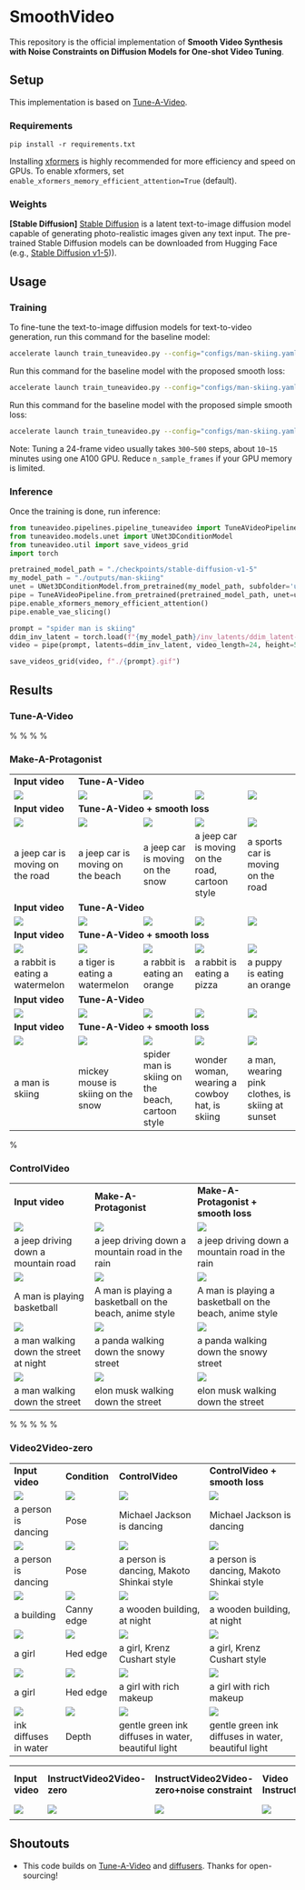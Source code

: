 # SmoothVideo

This repository is the official implementation of **Smooth Video Synthesis with Noise Constraints on Diffusion Models for One-shot Video Tuning**.




## Setup
This implementation is based on [Tune-A-Video](https://github.com/showlab/Tune-A-Video).

### Requirements

```shell
pip install -r requirements.txt
```

Installing [xformers](https://github.com/facebookresearch/xformers) is highly recommended for more efficiency and speed on GPUs. 
To enable xformers, set `enable_xformers_memory_efficient_attention=True` (default).

### Weights

**[Stable Diffusion]** [Stable Diffusion](https://arxiv.org/abs/2112.10752) is a latent text-to-image diffusion model capable of generating photo-realistic images given any text input. The pre-trained Stable Diffusion models can be downloaded from Hugging Face (e.g., [Stable Diffusion v1-5](https://huggingface.co/runwayml/stable-diffusion-v1-5))).


## Usage

### Training

To fine-tune the text-to-image diffusion models for text-to-video generation, run this command for the baseline model:
```bash
accelerate launch train_tuneavideo.py --config="configs/man-skiing.yaml"
```

Run this command for the baseline model with the proposed smooth loss:
```bash
accelerate launch train_tuneavideo.py --config="configs/man-skiing.yaml" --smooth_loss
```

Run this command for the baseline model with the proposed simple smooth loss:
```bash
accelerate launch train_tuneavideo.py --config="configs/man-skiing.yaml" --smooth_loss --simple_manner
```



Note: Tuning a 24-frame video usually takes `300~500` steps, about `10~15` minutes using one A100 GPU. 
Reduce `n_sample_frames` if your GPU memory is limited.

### Inference

Once the training is done, run inference:

```python
from tuneavideo.pipelines.pipeline_tuneavideo import TuneAVideoPipeline
from tuneavideo.models.unet import UNet3DConditionModel
from tuneavideo.util import save_videos_grid
import torch

pretrained_model_path = "./checkpoints/stable-diffusion-v1-5"
my_model_path = "./outputs/man-skiing"
unet = UNet3DConditionModel.from_pretrained(my_model_path, subfolder='unet', torch_dtype=torch.float16).to('cuda')
pipe = TuneAVideoPipeline.from_pretrained(pretrained_model_path, unet=unet, torch_dtype=torch.float16).to("cuda")
pipe.enable_xformers_memory_efficient_attention()
pipe.enable_vae_slicing()

prompt = "spider man is skiing"
ddim_inv_latent = torch.load(f"{my_model_path}/inv_latents/ddim_latent-500.pt").to(torch.float16)
video = pipe(prompt, latents=ddim_inv_latent, video_length=24, height=512, width=512, num_inference_steps=50, guidance_scale=7.5).videos

save_videos_grid(video, f"./{prompt}.gif")
```

## Results
### Tune-A-Video
<table class="center">
<tr>
	<td > <b>Input video </b></td>
	<td colspan="4"><b> Tune-A-Video </b></td>
</tr>
<tr>
  <td><img src="./assets/tune-a-video/car-turn.gif"></td>
  <td><img src="./assets/tune-a-video/car-turn_a jeep car is moving on the beach.gif"></td>
    <td><img src="./assets/tune-a-video/car-turn_a jeep car is moving on the snow.gif"></td>
  <td><img src="./assets/tune-a-video/car-turn_a jeep car is moving on the road, cartoon style.gif"></td>
  <td><img src="./assets/tune-a-video/car-turn_a sports car is moving on the road.gif"></td>
</tr>
<tr>
	<td > <b> Input video </b> </td>
	<td colspan="4"><b> Tune-A-Video + smooth loss </b> </td>
</tr>
<tr>
<td><img src="./assets/tune-a-video/car-turn.gif"></td>
  <td><img src="./assets/tune-a-video/car-turn_smooth_a jeep car is moving on the beach.gif"></td>
    <td><img src="./assets/tune-a-video/car-turn_smooth_a jeep car is moving on the snow.gif"></td>
  <td><img src="./assets/tune-a-video/car-turn_smooth_a jeep car is moving on the road, cartoon style.gif"></td>
  <td><img src="./assets/tune-a-video/car-turn_smooth_a sports car is moving on the road.gif"></td>
</tr>
<tr>
	<td> a jeep car is moving on the road</td>
	<td> a jeep car is moving on the beach </td>
	<td> a jeep car is moving on the snow </td>
	<td> a jeep car is moving on the road, cartoon style </td>
	<td> a sports car is moving on the road </td>
</tr>
%
%
<tr>
	<td > <b>Input video </b></td>
	<td colspan="4"><b> Tune-A-Video </b></td>
</tr>
<tr>
<td><img src="./assets/tune-a-video/rabbit-watermelon.gif"></td>
  <td><img src="./assets/tune-a-video/rabbit-watermelon_a tiger is eating a watermelon.gif"></td>
    <td><img src="./assets/tune-a-video/rabbit-watermelon_a rabbit is eating an orange.gif"></td>
  <td><img src="./assets/tune-a-video/rabbit-watermelon_a rabbit is eating a pizza.gif"></td>
  <td><img src="./assets/tune-a-video/rabbit-watermelon_a puppy is eating an orange.gif"></td>
</tr>
<tr>
	<td > <b> Input video </b> </td>
	<td colspan="4"><b> Tune-A-Video + smooth loss </b> </td>
</tr>
<tr>
<td><img src="./assets/tune-a-video/rabbit-watermelon.gif"></td>
  <td><img src="./assets/tune-a-video/rabbit-watermelon_smooth_a tiger is eating a watermelon.gif"></td>
    <td><img src="./assets/tune-a-video/rabbit-watermelon_smooth_a rabbit is eating an orange.gif"></td>
  <td><img src="./assets/tune-a-video/rabbit-watermelon_smooth_a rabbit is eating a pizza.gif"></td>
  <td><img src="./assets/tune-a-video/rabbit-watermelon_smooth_a puppy is eating an orange.gif"></td>
</tr>
<tr>
	<td> a rabbit is eating a watermelon</td>
	<td> a tiger is eating a watermelon </td>
	<td> a rabbit is eating an orange </td>
	<td> a rabbit is eating a pizza </td>
	<td> a puppy is eating an orange</td>
</tr>
%
%
<tr>
	<td > <b>Input video </b></td>
	<td colspan="4"><b> Tune-A-Video </b></td>
</tr>
<tr>
<td><img src="./assets/tune-a-video/man-skiing.gif"></td>
  <td><img src="./assets/tune-a-video/man-skiing_mickey mouse is skiing on the snow.gif"></td>
    <td><img src="./assets/tune-a-video/man-skiing_spider man is skiing on the beach, cartoon style.gif"></td>
  <td><img src="./assets/tune-a-video/man-skiing_wonder woman, wearing a cowboy hat, is skiing.gif"></td>
  <td><img src="./assets/tune-a-video/man-skiing_a man, wearing pink clothes, is skiing at sunset.gif"></td>
</tr>
<tr>
	<td > <b> Input video </b> </td>
	<td colspan="4"><b> Tune-A-Video + smooth loss </b> </td>
</tr>
<tr>
<td><img src="./assets/tune-a-video/man-skiing.gif"></td>
  <td><img src="./assets/tune-a-video/man-skiing_smooth_mickey mouse is skiing on the snow.gif"></td>
    <td><img src="./assets/tune-a-video/man-skiing_smooth_spider man is skiing on the beach, cartoon style.gif"></td>
  <td><img src="./assets/tune-a-video/man-skiing_smooth_wonder woman, wearing a cowboy hat, is skiing.gif"></td>
  <td><img src="./assets/tune-a-video/man-skiing_smooth_a man, wearing pink clothes, is skiing at sunset.gif"></td>
</tr>
<tr>
	<td> a man is skiing</td>
	<td> mickey mouse is skiing on the snow </td>
	<td> spider man is skiing on the beach, cartoon style </td>
	<td> wonder woman, wearing a cowboy hat, is skiing </td>
	<td> a man, wearing pink clothes, is skiing at sunset </td>
</tr>





### Make-A-Protagonist

<table class="center">
<tr>
	<td > <b>Input video </b></td>
	<td ><b> Make-A-Protagonist </b></td>
	<td ><b> Make-A-Protagonist + smooth loss</b></td>
</tr>
<tr>
  <td><img src="./assets/make-a-protagonist/car-turn.gif"></td>
  <td><img src="./assets/make-a-protagonist/0-a jeep driving down a mountain road in the rain-org.gif"></td>
    <td><img src="./assets/make-a-protagonist/0-a jeep driving down a mountain road in the rain.gif"></td>
</tr>
<tr>
	<td> a jeep driving down a mountain road</td>
	<td> a jeep driving down a mountain road in the rain </td>
	<td> a jeep driving down a mountain road in the rain </td>
</tr>
<tr>
	<td><img src="./assets/make-a-protagonist/ikun.gif"></td>
  <td><img src="./assets/make-a-protagonist/0-A man is playing a basketball on the beach, anime style-org.gif"></td>
    <td><img src="./assets/make-a-protagonist/0-A man is playing a basketball on the beach, anime style.gif"></td>
</tr>
<tr>
	<td>A man is playing basketball</td>
	<td> A man is playing a basketball on the beach, anime style</td>
	<td> A man is playing a basketball on the beach, anime style </td>
</tr>
%
<tr>
<td><img src="./assets/make-a-protagonist/yanzi.gif"></td>
  <td><img src="./assets/make-a-protagonist/0-a panda walking down the snowy street-org.gif"></td>
    <td><img src="./assets/make-a-protagonist/0-a panda walking down the snowy street.gif"></td>
</tr>
<tr>
	<td>a man walking down the street at night</td>
	<td> a panda walking down the snowy street </td>
	<td> a panda walking down the snowy street </td>
</tr>
<tr>
<td><img src="./assets/make-a-protagonist/huaqiang.gif"></td>
  <td><img src="./assets/make-a-protagonist/0-elon musk walking down the street-org.gif"></td>
    <td><img src="./assets/make-a-protagonist/0-elon musk walking down the street.gif"></td>
</tr>
<tr>
	<td>a man walking down the street</td>
	<td> elon musk walking down the street </td>
	<td> elon musk walking down the street </td>
</tr>





### ControlVideo

<table class="center">
<tr>
	<td > <b>Input video </b></td>
	<td ><b> Condition </b></td>
	<td ><b> ControlVideo</b></td>
	<td ><b> ControlVideo + smooth loss</b></td>
</tr>
<tr>
  <td><img src="./assets/controlvideo/dance26-Michael Jackson is dancing-1500_merge_0.gif"></td>
<td><img src="./assets/controlvideo/dance26-Michael Jackson is dancing-1500_merge_1.gif"></td>
<td><img src="./assets/controlvideo/dance26-Michael Jackson is dancing-1500_merge_2.gif"></td>
<td><img src="./assets/controlvideo/dance26-Michael Jackson is dancing-1500_merge_3.gif"></td>
</tr>
<tr>
	<td>a person is dancing</td>
	<td> Pose </td>
	<td> Michael Jackson is dancing </td>
	<td> Michael Jackson is dancing </td>
</tr>
%
<tr>
  <td><img src="./assets/controlvideo/dance5-a person is dancing, Makoto Shinkai style-1000_merge_0.gif"></td>
<td><img src="./assets/controlvideo/dance5-a person is dancing, Makoto Shinkai style-1000_merge_1.gif"></td>
<td><img src="./assets/controlvideo/dance5-a person is dancing, Makoto Shinkai style-1000_merge_2.gif"></td>
<td><img src="./assets/controlvideo/dance5-a person is dancing, Makoto Shinkai style-1000_merge_3.gif"></td>
</tr>
<tr>
	<td>a person is dancing</td>
	<td> Pose </td>
	<td> a person is dancing, Makoto Shinkai style </td>
	<td> a person is dancing, Makoto Shinkai style</td>
</tr>
%
<tr>
  <td><img src="./assets/controlvideo/building1-a wooden building, at night-80_merge_0.gif"></td>
<td><img src="./assets/controlvideo/building1-a wooden building, at night-80_merge_1.gif"></td>
<td><img src="./assets/controlvideo/building1-a wooden building, at night-80_merge_2.gif"></td>
<td><img src="./assets/controlvideo/building1-a wooden building, at night-80_merge_3.gif"></td>
</tr>
<tr>
	<td>a building</td>
	<td> Canny edge </td>
	<td> a wooden building, at night </td>
	<td> a wooden building, at night</td>
</tr>
%
<tr>
  <td><img src="./assets/controlvideo/girl8-a girl, Krenz Cushart style-300_merge_0.gif"></td>
<td><img src="./assets/controlvideo/girl8-a girl, Krenz Cushart style-300_merge_1.gif"></td>
<td><img src="./assets/controlvideo/girl8-a girl, Krenz Cushart style-300_merge_2.gif"></td>
<td><img src="./assets/controlvideo/girl8-a girl, Krenz Cushart style-300_merge_3.gif"></td>
</tr>
<tr>
	<td>a girl</td>
	<td> Hed edge </td>
	<td> a girl, Krenz Cushart style</td>
	<td> a girl, Krenz Cushart style</td>
</tr>
%
<tr>
  <td><img src="./assets/controlvideo/girlface9_6-a girl with rich makeup-300_merge_0.gif"></td>
<td><img src="./assets/controlvideo/girlface9_6-a girl with rich makeup-300_merge_1.gif"></td>
<td><img src="./assets/controlvideo/girlface9_6-a girl with rich makeup-300_merge_2.gif"></td>
<td><img src="./assets/controlvideo/girlface9_6-a girl with rich makeup-300_merge_3.gif"></td>
</tr>
<tr>
	<td>a girl</td>
	<td> Hed edge </td>
	<td> a girl with rich makeup</td>
	<td> a girl with rich makeup</td>
</tr>
%
<tr>
  <td><img src="./assets/controlvideo/ink1-gentle green ink diffuses in water, beautiful light-200_merge_0.gif"></td>
<td><img src="./assets/controlvideo/ink1-gentle green ink diffuses in water, beautiful light-200_merge_1.gif"></td>
<td><img src="./assets/controlvideo/ink1-gentle green ink diffuses in water, beautiful light-200_merge_2.gif"></td>
<td><img src="./assets/controlvideo/ink1-gentle green ink diffuses in water, beautiful light-200_merge_3.gif"></td>
</tr>
<tr>
	<td>ink diffuses in water</td>
	<td> Depth </td>
	<td> gentle green ink diffuses in water, beautiful light</td>
	<td> gentle green ink diffuses in water, beautiful light</td>
</tr>




### Video2Video-zero

<table class="center">
<tr>
	<td > <b>Input video </b></td>
	<td ><b> InstructVideo2Video-zero </b></td>
	<td ><b> InstructVideo2Video-zero+noise constraint </b></td>
	<td ><b> Video InstructPix2Pix </b></td>
	<td ><b> Video InstructPix2Pix+noise constraint </b></td>
</tr>
<tr>
	<td><img src="./assets/video2video-zero/mini-cooper.gif"></td>
  	<td><img src="./assets/video2video-zero/mini-cooper_make it animation_InstructVideo2Video-zero.gif"></td>
    	<td><img src="./assets/video2video-zero/mini-cooper_make it animation_InstructVideo2Video-zero_noise_cons.gif"></td>
  	<td><img src="./assets/video2video-zero/mini-cooper_make it animation_Video-InstructPix2Pix.gif"></td>
    	<td><img src="./assets/video2video-zero/mini-cooper_make it animation_Video-InstructPix2Pix_noise_cons.gif"></td>
</tr>
<tr>
	<td colspan="3"> <instruct make it animation></td>
</tr>
</table>


</table>




## Shoutouts

- This code builds on [Tune-A-Video](https://github.com/showlab/Tune-A-Video) and [diffusers](https://github.com/huggingface/diffusers). Thanks for open-sourcing!
